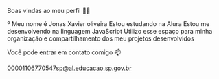 Boas vindas ao meu perfil 💙💙

º Meu nome é Jonas Xavier oliveira
 Estou estudando na Alura
 Estou me desenvolvendo na linguagem JavaScript
 Utilizo esse espaço para minha organização e compartilhamento dos meu projetos desenvolvidos

Você pode entrar em contato comigo 📫

00001106770547sp@al.educacao.sp.gov.br

